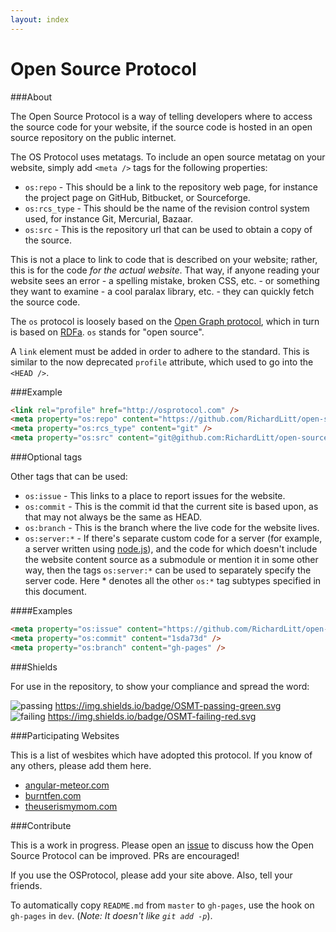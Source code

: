 ```yaml
---
layout: index
---
```



# Open Source Protocol

###About

The Open Source Protocol is a way of telling developers where to access the source code for your website, if the source code is hosted in an open source repository on the public internet.

The OS Protocol uses metatags. To include an open source metatag on your website, simply add `<meta />` tags for the following properties:

* `os:repo` - This should be a link to the repository web page, for instance the project page on GitHub, Bitbucket, or Sourceforge.
* `os:rcs_type` - This should be the name of the revision control system used, for instance Git, Mercurial, Bazaar.
* `os:src` - This is the repository url that can be used to obtain a copy of the source.

This is not a place to link to code that is described on your website; rather, this is for the code _for the actual website_. That way, if anyone reading your website sees an error - a spelling mistake, broken CSS, etc. - or something they want to examine - a cool paralax library, etc. - they can quickly fetch the source code.

The `os` protocol is loosely based on the [Open Graph protocol](http://ogp.me/), which in turn is based on [RDFa](https://en.wikipedia.org/wiki/RDFa). `os` stands for "open source".

A `link` element must be added in order to adhere to the standard. This is similar to the now deprecated `profile` attribute, which used to go into the `<HEAD />`.

###Example

```html
<link rel="profile" href="http://osprotocol.com" />
<meta property="os:repo" content="https://github.com/RichardLitt/open-source-protocol" />
<meta property="os:rcs_type" content="git" />
<meta property="os:src" content="git@github.com:RichardLitt/open-source-protocol.git" />
```

###Optional tags

Other tags that can be used:

* `os:issue` - This links to a place to report issues for the website.
* `os:commit` - This is the commit id that the current site is based upon, as that may not always be the same as HEAD.
* `os:branch` - This is the branch where the live code for the website lives.
* `os:server:*` - If there's separate custom code for a server (for example, a server written using [node.js](https://nodejs.org)), and the code for which doesn't include the website content source as a submodule or mention it in some other way, then the tags `os:server:*` can be used to separately specify the server code. Here \* denotes all the other `os:*` tag subtypes specified in this document.

####Examples

```html
<meta property="os:issue" content="https://github.com/RichardLitt/open-source-protocol/issues" />
<meta property="os:commit" content="1sda73d" />
<meta property="os:branch" content="gh-pages" />
```

###Shields

For use in the repository, to show your compliance and spread the word:

![passing](https://img.shields.io/badge/OSMT-passing-green.svg) https://img.shields.io/badge/OSMT-passing-green.svg  
![failing](https://img.shields.io/badge/OSMT-failing-red.svg) https://img.shields.io/badge/OSMT-failing-red.svg

###Participating Websites

This is a list of wesbites which have adopted this protocol. If you know of any others, please add them here.

* [angular-meteor.com](http://angular-meteor.com/)
* [burntfen.com](http://burntfen.com)
* [theuserismymom.com](http://theuserismymom.com)

###Contribute

This is a work in progress. Please open an [issue](https://github.com/RichardLitt/open-source-protocol/issues) to discuss how the Open Source Protocol can be improved. PRs are encouraged!

If you use the OSProtocol, please add your site above. Also, tell your friends.

To automatically copy `README.md` from `master` to `gh-pages`, use the hook on `gh-pages` in `dev`. (_Note: It doesn't like `git add -p`_).
